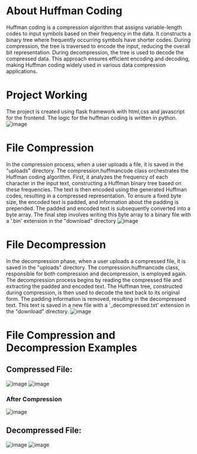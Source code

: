 # About Huffman Coding
Huffman coding is a compression algorithm that assigns variable-length codes to input symbols based on their frequency in the data. It constructs a binary tree where frequently occurring symbols have shorter codes. During compression, the tree is traversed to encode the input, reducing the overall bit representation. During decompression, the tree is used to decode the compressed data. This approach ensures efficient encoding and decoding, making Huffman coding widely used in various data compression applications.
# Project Working
The project is created using flask framework with html,css and javascript for the frontend. The logic for the huffman coding is written in python.
![image](https://github.com/mirfan723/dsa/assets/113796548/c4cfc7a5-19d5-42bf-96ab-dfaa3c8d4b6a)
# File Compression
In the compression process, when a user uploads a file, it is saved in the "uploads" directory. The compression.huffmancode class orchestrates the Huffman coding algorithm. First, it analyzes the frequency of each character in the input text, constructing a Huffman binary tree based on these frequencies. The text is then encoded using the generated Huffman codes, resulting in a compressed representation. To ensure a fixed byte size, the encoded text is padded, and information about the padding is prepended. The padded and encoded text is subsequently converted into a byte array. The final step involves writing this byte array to a binary file with a '.bin' extension in the "download" directory
![image](https://github.com/mirfan723/dsa/assets/113796548/f26d1a78-c270-41ca-a657-01bb6d0c400f)
# File Decompression
In the decompression phase, when a user uploads a compressed file, it is saved in the "uploads" directory. The compression.huffmancode class, responsible for both compression and decompression, is employed again. The decompression process begins by reading the compressed file and extracting the padded and encoded text. The Huffman tree, constructed during compression, is then used to decode the text back to its original form. The padding information is removed, resulting in the decompressed text. This text is saved in a new file with a '_decompressed.txt' extension in the "download" directory.
![image](https://github.com/mirfan723/dsa/assets/113796548/6d250a8b-daee-4850-929c-69bbbb84183f)
# File Compression and Decompression Examples
## Compressed File:
![image](https://github.com/mirfan723/dsa/assets/113796548/f4139816-5064-4e17-bda0-60efed162277)
![image](https://github.com/mirfan723/dsa/assets/113796548/d985d74f-0ede-4677-ad29-542a34cd1ae5)
### After Compression
![image](https://github.com/mirfan723/dsa/assets/113796548/28439e82-2b82-4811-b3ba-40f10248aadc)
## Decompressed File:
![image](https://github.com/mirfan723/dsa/assets/113796548/5c2eca11-9a30-4e07-a87e-4f48b8b2c51b)
![image](https://github.com/mirfan723/dsa/assets/113796548/d9b693b4-1163-4835-ba35-50a6093f9eb1)




